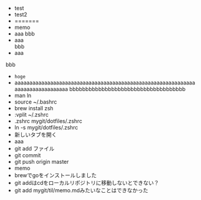 - test
- test2
- =======
- memo
- aaa
bbb
- aaa  
bbb
- aaa

bbb
- `hoge`
- aaaaaaaaaaaaaaaaaaaaaaaaaaaaaaaaaaaaaaaaaaaaaaaaaaaaaaaaaaaaaaaaaaaaaaaaaaaaaaa
  bbbbbbbbbbbbbbbbbbbbbbbbbbbbbbbbbbbb
- man ln
- source ~/.bashrc
- brew install zsh
- :vplit ~/.zshrc
- .zshrc mygit/dotfiles/.zshrc
- ln -s mygit/dotfiles/.zshrc
- 新しいタブを開く
- aaa
- git add ファイル
- git commit
- git push origin master
- memo
- brewでgoをインストールしました
- git addはcdをローカルリポジトリに移動しないとできない？
- git add mygit/til/memo.mdみたいなことはできなかった
